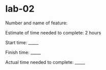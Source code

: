 # lab-02


Number and name of feature: 

Estimate of time needed to complete: 2 hours

Start time: _____

Finish time: _____

Actual time needed to complete: _____